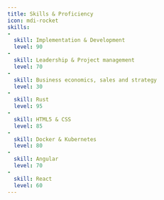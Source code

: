 ```yaml
---
title: Skills & Proficiency
icon: mdi-rocket
skills:
-
  skill: Implementation & Development
  level: 90
-
  skill: Leadership & Project management
  level: 70
-
  skill: Business economics, sales and strategy
  level: 30
-
  skill: Rust
  level: 95
-
  skill: HTML5 & CSS
  level: 85
-
  skill: Docker & Kubernetes
  level: 80
-
  skill: Angular
  level: 70
-
  skill: React
  level: 60
---
```

